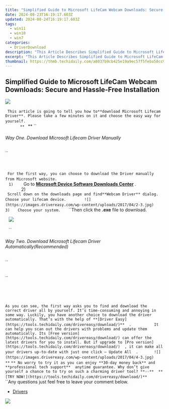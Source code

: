 ```yaml
---
title: "Simplified Guide to Microsoft LifeCam Webcam Downloads: Secure and Hassle-Free Installation"
date: 2024-08-23T16:19:17.603Z
updated: 2024-08-24T16:19:17.603Z
tags:
  - win11
  - win10
  - win7
categories:
  - DriverDownload
description: "This Article Describes Simplified Guide to Microsoft LifeCam Webcam Downloads: Secure and Hassle-Free Installation"
excerpt: "This Article Describes Simplified Guide to Microsoft LifeCam Webcam Downloads: Secure and Hassle-Free Installation"
thumbnail: https://thmb.techidaily.com/a8037b9cb425e19a9ec57f5feba58cc91bfb4e98ab568e20793fc881abc0b40e.jpg
---
```


## Simplified Guide to Microsoft LifeCam Webcam Downloads: Secure and Hassle-Free Installation

![](https://images.drivereasy.com/wp-content/uploads/2017/04/1-4.png)   
`` `` ``   
`` `` ``   
`` `` ``This article is going to tell you how to**download Microsoft Lifecam Driver**. Please take a few minutes on it and choose the easy way for yourself.  
`` `` ``   
`` `` ``    
**`` `` ``** `` 

###### Way One. Download Microsoft Lifecam Driver Manually

`` 

###### 

``   
`` `` ``   
`` `` ``For the first way, you can choose to download the Driver manually from Microsoft website.  
`` `` ``   
`` `` ``1)  
`` `` ``Go to [**Microsoft Device Software Downloads Center**](https://www.microsoft.com/accessories/en-us/downloads) .  
`` `` ``   
`` `` ``2)  
`` `` ``Scroll down on the downloads page and find**Webcam Driver** dialog.  
`` ``Choose your lifecam device.  
`` ``   
`` `` ![](https://images.drivereasy.com/wp-content/uploads/2017/04/2-3.jpg)   
`` ``   
`` ``3)  
`` ``Choose your system.  
`` ``Then click the **.exe** file to download.  
  
`` `` ![](https://images.drivereasy.com/wp-content/uploads/2017/04/3-2.jpg)   
`` ``   
`` `` `` 

######  Way Two. Download Microsoft Lifecam Driver Automatically(Recommended)

`` 

###### 

`` 

######   
`` ``   
`` `` 

``As you can see, the first way asks you to find and download the correct driver all by yourself. It’s time-consuming and annoying in some way. Luckily, you have another choice to download the driver automatically. That’s with the help of **[Driver Easy](https://tools.techidaily.com/drivereasy/download/)**  .   
`` ``   
`` ``  It can help you scan out the drivers with problems and update them automatically. Its [Free version](https://tools.techidaily.com/drivereasy/download/) can offer the latest drivers for you to install. But if upgrade to [Pro version](https://tools.techidaily.com/drivereasy/download/)  , it can make all your drivers up-to-date with just one click — Update All  .  
`` ``   
`` `` ![](https://images.drivereasy.com/wp-content/uploads/2017/04/4-3.jpg)   
`` ``    
**`` ``** No worry to try it as you can enjoy **30-day money back** and **professional tech support**  anytime guarantee. Why don’t give yourself a chance to to try on such a charming driver tool? **☞☞**  **[TRY NOW!](https://tools.techidaily.com/drivereasy/download/)**   
`` ``   
`` ``Any questions just feel free to leave your comment below. 
* [Drivers](https://tools.techidaily.com/drivereasy/download/)

<ins class="adsbygoogle"
     style="display:block"
     data-ad-format="autorelaxed"
     data-ad-client="ca-pub-7571918770474297"
     data-ad-slot="1223367746"></ins>



<ins class="adsbygoogle"
     style="display:block"
     data-ad-client="ca-pub-7571918770474297"
     data-ad-slot="8358498916"
     data-ad-format="auto"
     data-full-width-responsive="true"></ins>



<!-- affiliate ads begin -->
<a href="https://secure.2checkout.com/order/checkout.php?PRODS=4620780&QTY=1&AFFILIATE=108875&CART=1"><img src="https://secure.avangate.com/images/merchant/07dd4d5a72f5740ef0f035f201951476/728__90banner.jpg" border="0"></a>
<!-- affiliate ads end -->